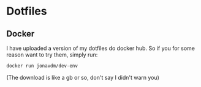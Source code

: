 # Dotfiles

## Docker
I have uploaded a version of my dotfiles do docker hub. So if you for some
reason want to try them, simply run: 

```bash
docker run jonavdm/dev-env
```

(The download is like a gb or so, don't say I didn't warn you)

